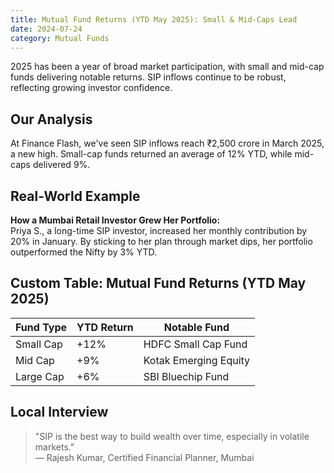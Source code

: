 ```yaml
---
title: Mutual Fund Returns (YTD May 2025): Small & Mid-Caps Lead
date: 2024-07-24
category: Mutual Funds
---
```


2025 has been a year of broad market participation, with small and mid-cap funds delivering notable returns. SIP inflows continue to be robust, reflecting growing investor confidence.

## Our Analysis

At Finance Flash, we've seen SIP inflows reach ₹2,500 crore in March 2025, a new high. Small-cap funds returned an average of 12% YTD, while mid-caps delivered 9%.

## Real-World Example

**How a Mumbai Retail Investor Grew Her Portfolio:**  
Priya S., a long-time SIP investor, increased her monthly contribution by 20% in January. By sticking to her plan through market dips, her portfolio outperformed the Nifty by 3% YTD.

## Custom Table: Mutual Fund Returns (YTD May 2025)

| Fund Type      | YTD Return | Notable Fund           |
|----------------|------------|------------------------|
| Small Cap      | +12%       | HDFC Small Cap Fund    |
| Mid Cap        | +9%        | Kotak Emerging Equity  |
| Large Cap      | +6%        | SBI Bluechip Fund      |

## Local Interview

> "SIP is the best way to build wealth over time, especially in volatile markets."  
> — Rajesh Kumar, Certified Financial Planner, Mumbai
